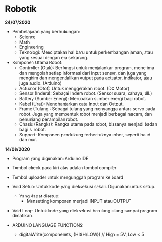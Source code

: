 # Robotik

**24/07/2020**
- Pembelajaran yang berhubungan:
  - Science
  - Math
  - Engineering
  - Teknologi: Menciptakan hal baru untuk perkembangan jaman, atau yang sesuai dengan era sekarang.
- Komponen Utama Robot:
  - Controller (Otak): Berfungsi untuk menjalankan program, menerima dan mengolah setiap informasi dari input sensor, dan juga yang mengirim dan mengendalikan output pada actuator, indikator, atau juga audio. (Arduino)
  - Actuator (Otot): Untuk menggerakan robot. (DC Motor)
  - Sensor (Indera): Sebagai Indera robot. (Sensor suara, cahaya, dll.)
  - Battery (Sumber Energi): Merupakan sumber energi bagi robot.
  - Kabel (Urat): Menghantarkan data Input dan Output.
  - Frame (Tulang): Sebagai tulang yang menyangga antara servo pada robot. Juga yang membentuk robot menjadi berbagai macam, dan penunjang penampilan robot.
  - Chasis (Rangka): Rangka utama pada robot, biasanya menjadi badan bagi si robot.
  - Support: Komponen pendukung terbentuknya robot, seperti baud dan mur.

**14/08/2020**
- Program yang digunakan: Arduino IDE
- Tombol check pada kiri atas adalah tombol compiler
- Tombol uploader untuk mengunggah program ke board
- Void Setup: Untuk kode yang dieksekusi sekali. Digunakan untuk setup.
  - Yang dapat disetup: 
    - Mensetting komponen menjadi INPUT atau OUTPUT
- Void Loop: Untuk kode yang dieksekusi berulang-ulang sampai program dimatikan.

- ARDUINO LANGUAGE FUNCTIONS:
  - digitalWrite(componenets, {HIGH/LOW}) // High = 5V, Low < 5